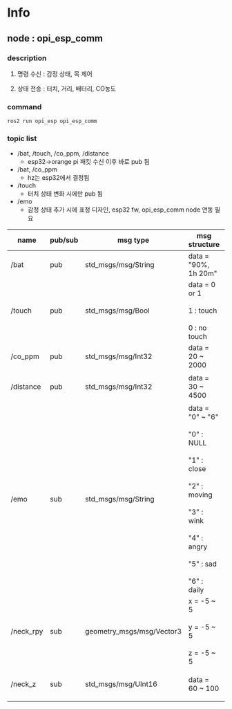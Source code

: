 # Info

## node : opi_esp_comm

### description

1. 명령 수신 : 감정 상태, 목 제어

2. 상태 전송 : 터치, 거리, 배터리, CO농도

### command
```
ros2 run opi_esp opi_esp_comm
```

### topic list

- /bat, /touch, /co_ppm, /distance
    - esp32->orange pi 패킷 수신 이후 바로 pub 됨
- /bat, /co_ppm
    - hz는 esp32에서 결정됨
- /touch
    - 터치 상태 변화 시에만 pub 됨
- /emo
    - 감정 상태 추가 시에 표정 디자인, esp32 fw, opi_esp_comm node 연동 필요

| name          | pub/sub | msg type                               | msg structure             | hz | description |
|---------------|---------|----------------------------------------|---------------------------|----|---|
| /bat          | pub     | std_msgs/msg/String          | data = "90%, 1h 20m"      | 1 | 배터리 잔량, 남은 시간 |
| /touch        | pub     | std_msgs/msg/Bool            | data = 0 or 1 <br></br> 1 : touch <br></br> 0 : no touch | event | 터치 상태 |
| /co_ppm       | pub     | std_msgs/msg/Int32           | data = 20 ~ 2000 | 1 | CO 농도(ppm) |
| /distance     | pub     | std_msgs/msg/Int32           | data = 30 ~ 4500 | 10 | 초음파 센서 측정 거리(mm) | 
| /emo          | sub     | std_msgs/msg/String          | data = "0" ~ "6" <br></br> "0" : NULL <br></br> "1" : close <br></br> "2" : moving <br></br> "3" : wink <br></br> "4" : angry <br></br> "5" : sad <br></br> "6" : daily | 미정 | 감정 상태 |
| /neck_rpy     | sub     | geometry_msgs/msg/Vector3              | x = -5 ~ 5 <br></br> y = -5 ~ 5 <br></br> z = -5 ~ 5 | 미정 | 목 플랫폼 r,p,y  회전 각도 |
| /neck_z       | sub     | std_msgs/msg/UInt16                    | data = 60 ~ 100 | 미정 | 목 플랫폼 z 위아래(직선) 움직임 |
